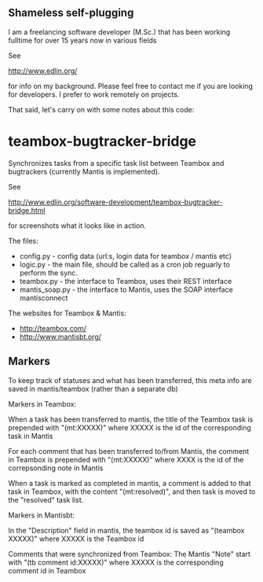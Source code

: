 Shameless self-plugging
-----------------------
I am a freelancing software developer (M.Sc.) that has been working fulltime for over 15 years now in various fields

See

http://www.edlin.org/

for info on my background. Please feel free to contact me if you are looking for developers.
I prefer to work remotely on projects.

That said, let's carry on with some notes about this code:

teambox-bugtracker-bridge
=========================
Synchronizes tasks from a specific task list between Teambox and bugtrackers (currently Mantis is implemented).

See

http://www.edlin.org/software-development/teambox-bugtracker-bridge.html

for screenshots what it looks like in action.

The files:

* config.py      - config data (url:s, login data for teambox / mantis etc)
* logic.py       - the main file, should be called as a cron job reguarly to   perform the sync.
* teambox.py     - the interface to Teambox, uses their REST interface
* mantis_soap.py - the interface to Mantis, uses the SOAP interface mantisconnect


The websites for Teambox & Mantis:

* http://teambox.com/
* http://www.mantisbt.org/

Markers
-------

To keep track of statuses and what has been transferred, this meta info are saved in mantis/teambox
(rather than a separate db)

Markers in Teambox:

When a task has been transferred to mantis, the title of the Teambox task is prepended with "(mt:XXXXX)"
where XXXXX is the id of the corresponding task in Mantis

For each comment that has been transferred to/from Mantis, the comment in Teambox is prepended with "(mt:XXXXX)"
where XXXX is the id of the correpsonding note in Mantis

When a task is marked as completed in mantis, a comment is added to that task in Teambox, with the content
"(mt:resolved)", and then task is moved to the "resolved" task list.

Markers in Mantisbt:

In the "Description" field in mantis,
the teambox id is saved as "(teambox XXXXX)" where XXXXX is the Teambox id

Comments that were synchronized from Teambox:
The Mantis "Note" start with "(tb comment id:XXXXX)"
where XXXXX is the corresponding comment id in Teambox


